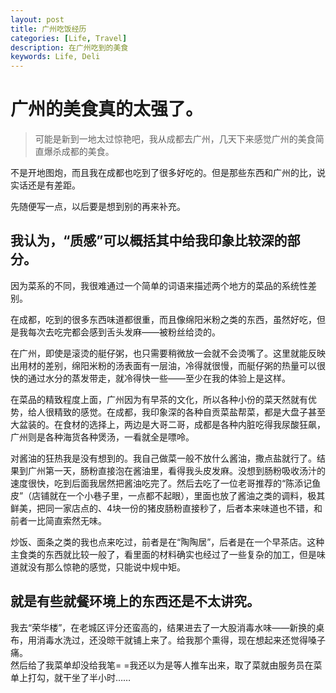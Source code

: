 ```yaml
---
layout: post
title: 广州吃饭经历
categories: [Life, Travel]
description: 在广州吃到的美食
keywords: Life, Deli
---
```


# 广州的美食真的太强了。

> 可能是新到一地太过惊艳吧，我从成都去广州，几天下来感觉广州的美食简直爆杀成都的美食。

不是开地图炮，而且我在成都也吃到了很多好吃的。但是那些东西和广州的比，说实话还是有差距。

先随便写一点，以后要是想到别的再来补充。

## 我认为，“质感”可以概括其中给我印象比较深的部分。
因为菜系的不同，我很难通过一个简单的词语来描述两个地方的菜品的系统性差别。

在成都，吃到的很多东西味道都很重，而且像绵阳米粉之类的东西，虽然好吃，但是我每次去吃完都会感到舌头发麻——被粉丝给烫的。

在广州，即使是滚烫的艇仔粥，也只需要稍微放一会就不会烫嘴了。这里就能反映出用材的差别，绵阳米粉的汤表面有一层油，冷得就很慢，而艇仔粥的热量可以很快的通过水分的蒸发带走，就冷得快一些——至少在我的体验上是这样。   

在菜品的精致程度上面，广州因为有早茶的文化，所以各种小份的菜天然就有优势，给人很精致的感觉。在成都，我印象深的各种自贡菜盐帮菜，都是大盘子甚至大盆装的。在食材的选择上，两边是大哥二哥，成都是各种内脏吃得我尿酸狂飙，广州则是各种海货各种煲汤，一看就全是嘌呤。

对酱油的狂热我是没有想到的。我自己做菜一般不放什么酱油，撒点盐就行了。结果到广州第一天，肠粉直接泡在酱油里，看得我头皮发麻。没想到肠粉吸收汤汁的速度很快，吃到后面我居然把酱油吃完了。然后去吃了一位老哥推荐的“陈添记鱼皮”（店铺就在一个小巷子里，一点都不起眼），里面也放了酱油之类的调料，极其鲜美，把同一家店点的、4块一份的猪皮肠粉直接秒了，后者本来味道也不错，和前者一比简直索然无味。

炒饭、面条之类的我也点来吃过，前者是在“陶陶居”，后者是在一个早茶店。这种主食类的东西就比较一般了，看里面的材料确实也经过了一些复杂的加工，但是味道就没有那么惊艳的感觉，只能说中规中矩。

## 就是有些就餐环境上的东西还是不太讲究。
我去“荣华楼”，在老城区评分还蛮高的，结果进去了一大股消毒水味——新换的桌布，用消毒水洗过，还没晾干就铺上来了。给我那个熏得，现在想起来还觉得嗓子痛。   
然后给了我菜单却没给我笔= =我还以为是等人推车出来，取了菜就由服务员在菜单上打勾，就干坐了半小时…… 





